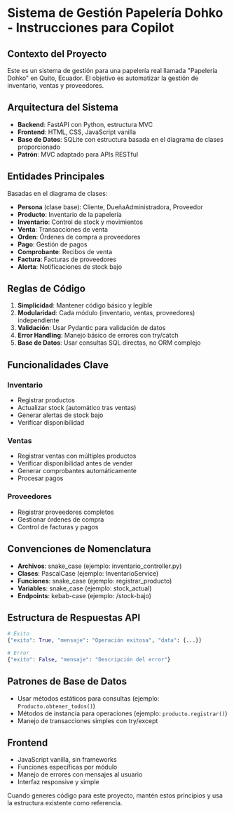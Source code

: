 <!-- Use this file to provide workspace-specific custom instructions to Copilot. For more details, visit https://code.visualstudio.com/docs/copilot/copilot-customization#_use-a-githubcopilotinstructionsmd-file -->

# Sistema de Gestión Papelería Dohko - Instrucciones para Copilot

## Contexto del Proyecto
Este es un sistema de gestión para una papelería real llamada "Papelería Dohko" en Quito, Ecuador. El objetivo es automatizar la gestión de inventario, ventas y proveedores.

## Arquitectura del Sistema
- **Backend**: FastAPI con Python, estructura MVC
- **Frontend**: HTML, CSS, JavaScript vanilla
- **Base de Datos**: SQLite con estructura basada en el diagrama de clases proporcionado
- **Patrón**: MVC adaptado para APIs RESTful

## Entidades Principales
Basadas en el diagrama de clases:
- **Persona** (clase base): Cliente, DueñaAdministradora, Proveedor
- **Producto**: Inventario de la papelería
- **Inventario**: Control de stock y movimientos
- **Venta**: Transacciones de venta
- **Orden**: Órdenes de compra a proveedores
- **Pago**: Gestión de pagos
- **Comprobante**: Recibos de venta
- **Factura**: Facturas de proveedores
- **Alerta**: Notificaciones de stock bajo

## Reglas de Código
1. **Simplicidad**: Mantener código básico y legible
2. **Modularidad**: Cada módulo (inventario, ventas, proveedores) independiente
3. **Validación**: Usar Pydantic para validación de datos
4. **Error Handling**: Manejo básico de errores con try/catch
5. **Base de Datos**: Usar consultas SQL directas, no ORM complejo

## Funcionalidades Clave
### Inventario
- Registrar productos
- Actualizar stock (automático tras ventas)
- Generar alertas de stock bajo
- Verificar disponibilidad

### Ventas
- Registrar ventas con múltiples productos
- Verificar disponibilidad antes de vender
- Generar comprobantes automáticamente
- Procesar pagos

### Proveedores
- Registrar proveedores completos
- Gestionar órdenes de compra
- Control de facturas y pagos

## Convenciones de Nomenclatura
- **Archivos**: snake_case (ejemplo: inventario_controller.py)
- **Clases**: PascalCase (ejemplo: InventarioService)
- **Funciones**: snake_case (ejemplo: registrar_producto)
- **Variables**: snake_case (ejemplo: stock_actual)
- **Endpoints**: kebab-case (ejemplo: /stock-bajo)

## Estructura de Respuestas API
```python
# Éxito
{"exito": True, "mensaje": "Operación exitosa", "data": {...}}

# Error
{"exito": False, "mensaje": "Descripción del error"}
```

## Patrones de Base de Datos
- Usar métodos estáticos para consultas (ejemplo: `Producto.obtener_todos()`)
- Métodos de instancia para operaciones (ejemplo: `producto.registrar()`)
- Manejo de transacciones simples con try/except

## Frontend
- JavaScript vanilla, sin frameworks
- Funciones específicas por módulo
- Manejo de errores con mensajes al usuario
- Interfaz responsive y simple

Cuando generes código para este proyecto, mantén estos principios y usa la estructura existente como referencia.
